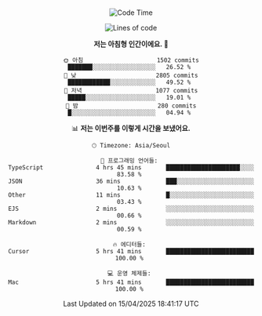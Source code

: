 <div align="center">

<br />

 <!--START_SECTION:waka-->
![Code Time](http://img.shields.io/badge/Code%20Time-4%2C429%20hrs%203%20mins-blue)

![Lines of code](https://img.shields.io/badge/%EC%A0%80%EB%8A%94%20%EC%97%AC%ED%83%9C%EA%B9%8C%EC%A7%80%20-3.3%20million%20%EC%A4%84%EC%9D%98%20%EC%BD%94%EB%93%9C%EB%A5%BC%20%EC%9E%91%EC%84%B1%ED%96%88%EC%96%B4%EC%9A%94.-blue)

**저는 아침형 인간이에요. 🐤** 

```text
🌞 아침                     1502 commits        ███████░░░░░░░░░░░░░░░░░░   26.52 % 
🌆 낮　                     2805 commits        ████████████░░░░░░░░░░░░░   49.52 % 
🌃 저녁                     1077 commits        █████░░░░░░░░░░░░░░░░░░░░   19.01 % 
🌙 밤　                     280 commits         █░░░░░░░░░░░░░░░░░░░░░░░░   04.94 % 
```


📊 **저는 이번주를 이렇게 시간을 보냈어요.** 

```text
🕑︎ Timezone: Asia/Seoul

💬 프로그래밍 언어들: 
TypeScript               4 hrs 45 mins       █████████████████████░░░░   83.58 % 
JSON                     36 mins             ███░░░░░░░░░░░░░░░░░░░░░░   10.63 % 
Other                    11 mins             █░░░░░░░░░░░░░░░░░░░░░░░░   03.43 % 
EJS                      2 mins              ░░░░░░░░░░░░░░░░░░░░░░░░░   00.66 % 
Markdown                 2 mins              ░░░░░░░░░░░░░░░░░░░░░░░░░   00.59 % 

🔥 에디터들: 
Cursor                   5 hrs 41 mins       █████████████████████████   100.00 % 

💻 운영 체제들: 
Mac                      5 hrs 41 mins       █████████████████████████   100.00 % 
```


 Last Updated on 15/04/2025 18:41:17 UTC
<!--END_SECTION:waka-->

</div>
